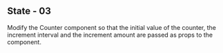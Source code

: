 ## State - 03

Modify the Counter component so that the initial value of the counter, the increment interval and the increment amount are passed as props to the component.